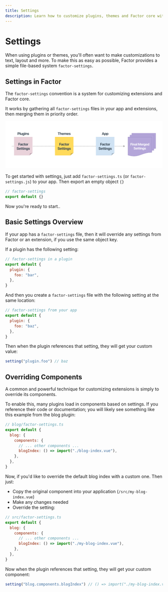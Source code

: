 ```yaml
---
title: Settings
description: Learn how to customize plugins, themes and Factor core with settings
---
```


# Settings

When using plugins or themes, you'll often want to make customizations to text, layout and more. To make this as easy as possible, Factor provides a simple file-based system `factor-settings`.

## Settings in Factor

The `factor-settings` convention is a system for customizing extensions and Factor core.

It works by gathering all `factor-settings` files in your app and extensions, then merging them in priority order.

![Factor Settings](./factor-settings.jpg)

To get started with settings, just add `factor-settings.ts` (or `factor-settings.js`) to your app. Then export an empty object `{}`

```js
// factor-settings
export default {}
```

Now you're ready to start..

## Basic Settings Overview

If your app has a `factor-settings` file, then it will override any settings from Factor or an extension, if you use the same object key.

If a plugin has the following setting:

```js
// factor-settings in a plugin
export default {
  plugin: {
    foo: "bar",
  },
}
```

And then you create a `factor-settings` file with the following setting at the same location:

```js
// factor-settings from your app
export default {
  plugin: {
    foo: "baz",
  },
}
```

Then when the plugin references that setting, they will get your custom value:

```js
setting("plugin.foo") // baz
```

## Overriding Components

A common and powerful technique for customizing extensions is simply to override its components.

To enable this, many plugins load in components based on settings. If you reference their code or documentation; you will likely see something like this example from the blog plugin:

```js
// blog/factor-settings.ts
export default {
  blog: {
    components: {
      // ... other components ...
      blogIndex: () => import("./blog-index.vue"),
    },
  },
}
```

Now, if you'd like to override the default blog index with a custom one. Then just:

- Copy the original component into your application (`/src/my-blog-index.vue`)
- Make any changes needed
- Override the setting:

```js
// src/factor-settings.ts
export default {
  blog: {
    components: {
      // ... other components ...
      blogIndex: () => import("./my-blog-index.vue"),
    },
  },
}
```

Now when the plugin references that setting, they will get your custom component:

```js
setting("blog.components.blogIndex") // () => import("./my-blog-index.vue"),
```
